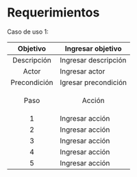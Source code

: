 # Requerimientos

Caso de uso 1: 

| Objetivo |   Ingresar objetivo  |
|:----------:|-------------------|
| Descripción | Ingresar descripción |
| Actor | Ingresar actor |
| Precondición | Igresar precondición |
| <p align="center">  Paso | <p align="center">  Acción </p> |
| 1 | Ingresar acción |
| 2 | Ingresar acción |
| 3 | Ingresar acción |
| 4 | Ingresar acción |
| 5 | Ingresar acción |
